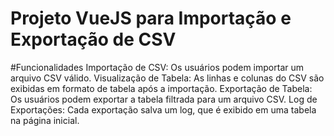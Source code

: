 # Projeto VueJS para Importação e Exportação de CSV

#Funcionalidades
Importação de CSV: Os usuários podem importar um arquivo CSV válido.
Visualização de Tabela: As linhas e colunas do CSV são exibidas em formato de tabela após a importação.
Exportação de Tabela: Os usuários podem exportar a tabela filtrada para um arquivo CSV.
Log de Exportações: Cada exportação salva um log, que é exibido em uma tabela na página inicial.

